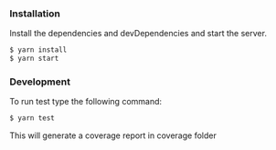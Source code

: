 ### Installation

Install the dependencies and devDependencies and start the server.

```sh
$ yarn install
$ yarn start
```

### Development

To run test type the following command:

```sh
$ yarn test
```

This will generate a coverage report in coverage folder
